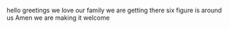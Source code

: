 hello
greetings
we love our family
we are getting there
six figure is around us Amen
we are making it
welcome